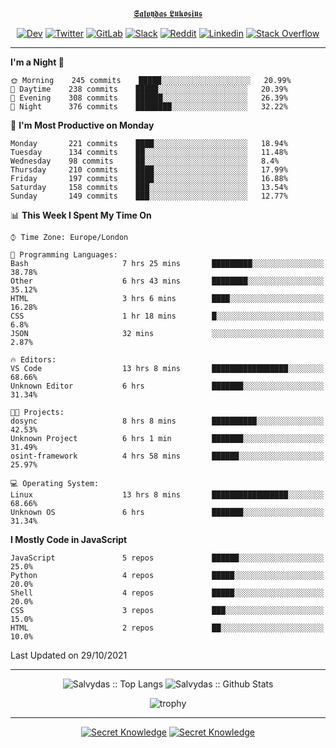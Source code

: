 <div align="center">
  
[𝕾𝖆𝖑𝖛𝖞𝖉𝖆𝖘 𝕷𝖚𝖐𝖔𝖘𝖎𝖚𝖘](https://git.io/JJwwg)
  
[![Dev](https://img.shields.io/badge/-DEV-222222?style=flat-square&logo=dev.to&logoColor=white&link=https://dev.to/sso/)](https://dev.to/sso/)
[![Twitter](https://img.shields.io/badge/-Twitter-222222?style=flat-square&logo=twitter&logoColor=white&link=https://twitter.com/digital_wizz/)](https://twitter.com/digital_wizz/)
[![GitLab](https://img.shields.io/badge/-GitLab-222222?style=flat-square&logo=GitLab&logoColor=white&link=https://gitlab.com/ss-o/)](https://gitlab.com/ss-o/)
[![Slack](https://img.shields.io/badge/-Slack-222222?style=flat-square&logo=Slack&logoColor=white&link=https://digital-teams.slack.com/)](https://digital-teams.slack.com/)
[![Reddit](https://img.shields.io/badge/-Reddit-222222?style=flat-square&logo=Reddit&logoColor=white&link=https://https://www.reddit.com/user/ss-o/)](https://www.reddit.com/user/ss-o/)
[![Linkedin](https://img.shields.io/badge/-LinkedIn-222222?style=flat-square&logo=Linkedin&logoColor=white&link=https://www.linkedin.com/in/digital-clouds/)](https://www.linkedin.com/in/digital-clouds/)
[![Stack Overflow](https://img.shields.io/badge/-Stack%20Overflow-222222?style=flat-square&logo=stack-overflow&logoColor=white&link=https://stackoverflow.com/users/13893752/salvydas-lukosius)](https://stackoverflow.com/users/13893752/salvydas-lukosius)
  
</div>

---

<!--START_SECTION:waka-->
**I'm a Night 🦉** 

```text
🌞 Morning    245 commits    █████░░░░░░░░░░░░░░░░░░░░   20.99% 
🌆 Daytime    238 commits    █████░░░░░░░░░░░░░░░░░░░░   20.39% 
🌃 Evening    308 commits    ██████░░░░░░░░░░░░░░░░░░░   26.39% 
🌙 Night      376 commits    ████████░░░░░░░░░░░░░░░░░   32.22%

```
📅 **I'm Most Productive on Monday** 

```text
Monday       221 commits    ████░░░░░░░░░░░░░░░░░░░░░   18.94% 
Tuesday      134 commits    ██░░░░░░░░░░░░░░░░░░░░░░░   11.48% 
Wednesday    98 commits     ██░░░░░░░░░░░░░░░░░░░░░░░   8.4% 
Thursday     210 commits    ████░░░░░░░░░░░░░░░░░░░░░   17.99% 
Friday       197 commits    ████░░░░░░░░░░░░░░░░░░░░░   16.88% 
Saturday     158 commits    ███░░░░░░░░░░░░░░░░░░░░░░   13.54% 
Sunday       149 commits    ███░░░░░░░░░░░░░░░░░░░░░░   12.77%

```


📊 **This Week I Spent My Time On** 

```text
⌚︎ Time Zone: Europe/London

💬 Programming Languages: 
Bash                     7 hrs 25 mins       █████████░░░░░░░░░░░░░░░░   38.78% 
Other                    6 hrs 43 mins       ████████░░░░░░░░░░░░░░░░░   35.12% 
HTML                     3 hrs 6 mins        ████░░░░░░░░░░░░░░░░░░░░░   16.28% 
CSS                      1 hr 18 mins        █░░░░░░░░░░░░░░░░░░░░░░░░   6.8% 
JSON                     32 mins             ░░░░░░░░░░░░░░░░░░░░░░░░░   2.87%

🔥 Editors: 
VS Code                  13 hrs 8 mins       █████████████████░░░░░░░░   68.66% 
Unknown Editor           6 hrs               ███████░░░░░░░░░░░░░░░░░░   31.34%

🐱‍💻 Projects: 
dosync                   8 hrs 8 mins        ██████████░░░░░░░░░░░░░░░   42.53% 
Unknown Project          6 hrs 1 min         ███████░░░░░░░░░░░░░░░░░░   31.49% 
osint-framework          4 hrs 58 mins       ██████░░░░░░░░░░░░░░░░░░░   25.97%

💻 Operating System: 
Linux                    13 hrs 8 mins       █████████████████░░░░░░░░   68.66% 
Unknown OS               6 hrs               ███████░░░░░░░░░░░░░░░░░░   31.34%

```

**I Mostly Code in JavaScript** 

```text
JavaScript               5 repos             ██████░░░░░░░░░░░░░░░░░░░   25.0% 
Python                   4 repos             █████░░░░░░░░░░░░░░░░░░░░   20.0% 
Shell                    4 repos             █████░░░░░░░░░░░░░░░░░░░░   20.0% 
CSS                      3 repos             ███░░░░░░░░░░░░░░░░░░░░░░   15.0% 
HTML                     2 repos             ██░░░░░░░░░░░░░░░░░░░░░░░   10.0%

```



 Last Updated on 29/10/2021
<!--END_SECTION:waka-->

---

<div align=center>

![Salvydas :: Top Langs](https://github-readme-stats.vercel.app/api/top-langs/?username=ss-o&langs_count=8&card_width=300&theme=blue-green&layout=compact)
![Salvydas :: Github Stats](https://github-readme-stats.vercel.app/api?username=ss-o&theme=blue-green&layout=compact&no-frame=true)
 
![trophy](https://github-profile-trophy.vercel.app/?username=ss-o&theme=darkhub&rank=SSS,SS,S,AAA,AA,A,B,C&no-frame=true)

---

[![Secret Knowledge](https://github-readme-stats.vercel.app/api/pin/?username=github&repo=government.github.com&card_width=150&theme=blue-green&layout=compact)](https://github.com/github/government.github.com)
[![Secret Knowledge](https://github-readme-stats.vercel.app/api/pin/?username=ss-o&repo=the-book-of-secret-knowledge&card_width=150&theme=blue-green&layout=compact)](https://github.com/ss-o/the-book-of-secret-knowledge)

</div>
